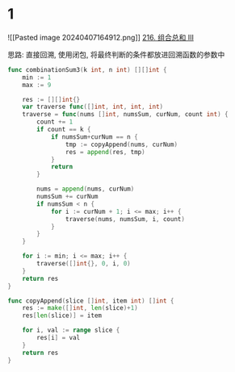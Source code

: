 # 1
![[Pasted image 20240407164912.png]]
[216. 组合总和 III](https://leetcode.cn/problems/combination-sum-iii/)

思路: 直接回溯, 使用闭包, 将最终判断的条件都放进回溯函数的参数中

```go
func combinationSum3(k int, n int) [][]int {
	min := 1
	max := 9

	res := [][]int{}
	var traverse func([]int, int, int, int)
	traverse = func(nums []int, numsSum, curNum, count int) {
		count += 1
		if count == k {
			if numsSum+curNum == n {
				tmp := copyAppend(nums, curNum)
				res = append(res, tmp)
			}
			return
		}

		nums = append(nums, curNum)
		numsSum += curNum
		if numsSum < n {
			for i := curNum + 1; i <= max; i++ {
				traverse(nums, numsSum, i, count)
			}
		}
	}

	for i := min; i <= max; i++ {
		traverse([]int{}, 0, i, 0)
	}
	return res
}

func copyAppend(slice []int, item int) []int {
	res := make([]int, len(slice)+1)
	res[len(slice)] = item

	for i, val := range slice {
		res[i] = val
	}
	return res
}
```